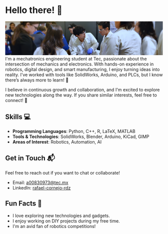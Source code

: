# Hello there! 👋
![Header Image](https://github.com/rafael-cornejo-imt/rafael-cornejo-imt/blob/main/images/portada%20linkedin%20cold%20blur%20crop.png)
I'm a mechatronics engineering student at Tec, passionate about the intersection of mechanics and electronics. With hands-on experience in robotics, digital design, and smart manufacturing, I enjoy turning ideas into reality. I’ve worked with tools like SolidWorks, Arduino, and PLCs, but I know there’s always more to learn! 🌱

I believe in continuous growth and collaboration, and I'm excited to explore new technologies along the way. If you share similar interests, feel free to connect! 🚀

## Skills 💻

- **Programming Languages**: Python, C++, R, LaTeX, MATLAB
- **Tools & Technologies**: SolidWorks, Blender, Arduino, KiCad, GIMP
- **Areas of Interest**: Robotics, Automation, AI

## Get in Touch 📬

Feel free to reach out if you want to chat or collaborate!

- Email: [a00830973@tec.mx](mailto:a00830973@tec.mx)
- LinkedIn: [rafael-cornejo-rdz](https://www.linkedin.com/in/rafael-cornejo-rdz)

## Fun Facts 🎉

- I love exploring new technologies and gadgets.
- I enjoy working on DIY projects during my free time.
- I'm an avid fan of robotics competitions!
